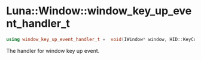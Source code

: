 # Luna::Window::window_key_up_event_handler_t

```c++
using window_key_up_event_handler_t =  void(IWindow* window, HID::KeyCode key)
```

The handler for window key up event. 

